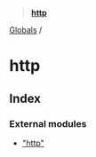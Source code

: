 > **[http](README.md)**

[Globals](globals.md) /

# http

## Index

### External modules

* ["http"](modules/_http_.md)
